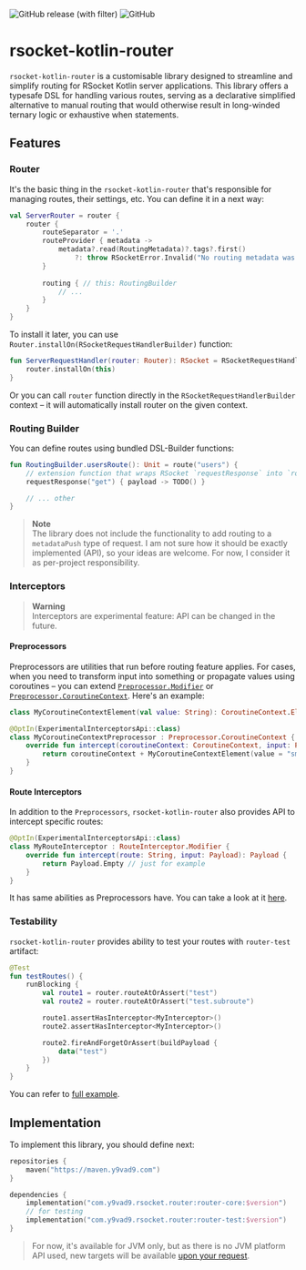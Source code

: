 ![GitHub release (with filter)](https://img.shields.io/github/v/release/y9vad9/rsocket-kotlin-router)
![GitHub](https://img.shields.io/github/license/y9vad9/rsocket-kotlin-router)
# rsocket-kotlin-router
`rsocket-kotlin-router` is a customisable library designed to streamline and simplify routing
for RSocket Kotlin server applications. This library offers a typesafe DSL for handling various
routes, serving as a declarative simplified alternative to manual routing that would
otherwise result in long-winded ternary logic or exhaustive when statements.

## Features
### Router
It's the basic thing in the `rsocket-kotlin-router` that's responsible for managing routes, their settings, etc. You
can define it in a next way:
```kotlin
val ServerRouter = router {
    router {
        routeSeparator = '.'
        routeProvider { metadata -> 
            metadata?.read(RoutingMetadata)?.tags?.first() 
                ?: throw RSocketError.Invalid("No routing metadata was provided")
        }
        
        routing { // this: RoutingBuilder
            // ...
        }
    }
}
```
To install it later, you can use `Router.installOn(RSocketRequestHandlerBuilder)` function:
```kotlin
fun ServerRequestHandler(router: Router): RSocket = RSocketRequestHandlerBuilder {
    router.installOn(this)
}
```
Or you can call `router` function directly in the `RSocketRequestHandlerBuilder` context – it will automatically
install router on the given context.

### Routing Builder
You can define routes using bundled DSL-Builder functions:
```kotlin
fun RoutingBuilder.usersRoute(): Unit = route("users") {
    // extension function that wraps RSocket `requestResponse` into `route` with given path.
    requestResponse("get") { payload -> TODO() }

    // ... other
}
```
> **Note** <br>
> The library does not include the functionality to add routing to a `metadataPush` type of request. I am not sure
> how it should be exactly implemented (API), so your ideas are welcome. For now, I consider it as per-project responsibility.
### Interceptors
> **Warning** <br>
> Interceptors are experimental feature: API can be changed in the future.

#### Preprocessors
Preprocessors are utilities that run before routing feature applies. For cases, when you need to transform input into something or propagate
values using coroutines – you can extend [`Preprocessor.Modifier`](https://github.com/y9vad9/rsocket-kotlin-router/blob/8bace098e0a47e3cf514eec0dfb702f7e4e13591/router-core/src/commonMain/kotlin/com.y9vad9.rsocket.router/interceptors/Interceptor.kt#L35) or [`Preprocessor.CoroutineContext`](https://github.com/y9vad9/rsocket-kotlin-router/blob/8bace098e0a47e3cf514eec0dfb702f7e4e13591/router-core/src/commonMain/kotlin/com.y9vad9.rsocket.router/interceptors/Interceptor.kt#L27). Here's an example:
```kotlin
class MyCoroutineContextElement(val value: String): CoroutineContext.Element {...}

@OptIn(ExperimentalInterceptorsApi::class)
class MyCoroutineContextPreprocessor : Preprocessor.CoroutineContext {
    override fun intercept(coroutineContext: CoroutineContext, input: Payload): CoroutineContext {
        return coroutineContext + MyCoroutineContextElement(value = "smth")
    }
}
```

#### Route Interceptors
In addition to the `Preprocessors`, `rsocket-kotlin-router` also provides API to intercept specific routes:
```kotlin
@OptIn(ExperimentalInterceptorsApi::class)
class MyRouteInterceptor : RouteInterceptor.Modifier {
    override fun intercept(route: String, input: Payload): Payload {
        return Payload.Empty // just for example
    }
}
```
It has same abilities as Preprocessors have. You can take a look at it [here](https://github.com/y9vad9/rsocket-kotlin-router/blob/8bace098e0a47e3cf514eec0dfb702f7e4e13591/router-core/src/commonMain/kotlin/com.y9vad9.rsocket.router/interceptors/Interceptor.kt#L45).
### Testability
`rsocket-kotlin-router` provides ability to test your routes with `router-test` artifact:
```kotlin
@Test
fun testRoutes() {
    runBlocking {
        val route1 = router.routeAtOrAssert("test")
        val route2 = router.routeAtOrAssert("test.subroute")

        route1.assertHasInterceptor<MyInterceptor>()
        route2.assertHasInterceptor<MyInterceptor>()

        route2.fireAndForgetOrAssert(buildPayload {
            data("test")
        })
    }
}
```
You can refer to [full example](router-test/src/jvmTest/kotlin/com/y9vad9/rsocket/router/test/RouterTest.kt).

## Implementation
To implement this library, you should define next:
```kotlin
repositories {
    maven("https://maven.y9vad9.com")
}

dependencies {
    implementation("com.y9vad9.rsocket.router:router-core:$version")
    // for testing
    implementation("com.y9vad9.rsocket.router:router-test:$version")
}
```
> For now, it's available for JVM only, but as there is no JVM platform API used,
> new targets will be available [upon your request](https://github.com/y9vad9/rsocket-kotlin-router/issues/new).
